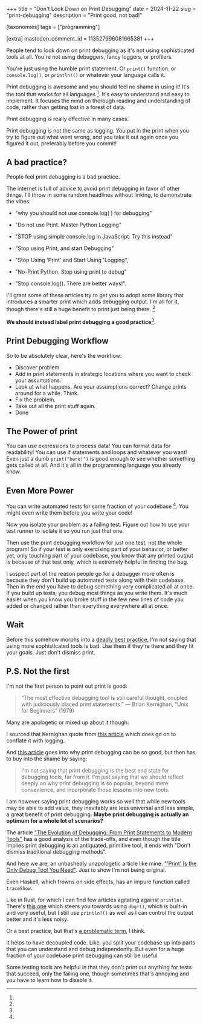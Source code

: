 +++
title = "Don't Look Down on Print Debugging"
date = 2024-11-22
slug = "print-debugging"
description = "Print good, not bad!"

[taxonomies]
tags = ["programming"]

[extra]
mastodon_comment_id = 113527996081665381
+++

People tend to look down on print debugging as it's not using sophisticated
tools at all. You're not using debuggers, fancy loggers, or profilers.

You're just using the humble print statement. Or `print()` function. or
`console.log()`, or `println!()` or whatever your language calls it.

Print debugging is awesome and you should feel no shame in using it! It's the
tool that works for all languages [^1]. It's easy to understand and easy to
implement. It focuses the mind on thorough reading and understanding of code,
rather than getting lost in a forest of data.

Print debugging is really effective in many cases. 

Print debugging is not the same as logging. You put in the print when you try
to figure out what went wrong, and you take it out again once you figured it
out, preferably before you commit! 

## A bad practice?

People feel print debugging is a bad practice. 

The internet is full of advice to avoid print debugging in favor of other
things. I'll throw in some random headlines without linking, to demonstrate the
vibes: 

* "why you should not use console.log( ) for debugging"

* "Do not use Print. Master Python Logging"

* "STOP using simple console.log in JavaScript. Try this instead"

* "Stop using Print, and start Debugging"

* "Stop Using 'Print' and Start Using 'Logging",

* "No-Print Python. Stop using print to debug"

* "Stop console.log(). There are better ways!".

I'll grant some of these articles try to get you to adopt some library that
introduces a smarter print which adds debugging output. I'm all for it, though
there's still a huge benefit to print just being there. [^2]

**We should instead label print debugging a good practice**[^3].

## Print Debugging Workflow

So to be absolutely clear, here's the workflow:

* Discover problem
* Add in print statements in strategic locations where you want to check your
  assumptions. 
* Look at what happens. Are your assumptions correct? Change prints around for a while. Think.
* Fix the problem.
* Take out all the print stuff again.
* Done

## The Power of print

You can use expressions to process data! You can format data for readability!
You can use if statements and loops and whatever you want! Even just a dumb
`print("here!")` is good enough to see whether something gets called at all. And
it's all in the programming language you already know.

## Even More Power

You can write automated tests for some fraction of your codebase [^4]. You
might even write them before you write your code!

Now you isolate your problem as a failing test. Figure out how to use your test
runner to isolate it so you run just that one.

Then use the print debugging workflow for just one test, not the whole program!
So if your test is only exercising part of your behavior, or better yet, only
touching part of your codebase, you know that any printed output is because of
that test only, which is extremely helpful in finding the bug.

I suspect part of the reason people go for a debugger more often is because
they don't build up automated tests along with their codebase. Then in the end
you have to debug something very complicated all at once. If you build up
tests, you debug most things as you write them. It's much easier when you know
you broke stuff in the few new lines of code you added or changed rather than
everything everywhere all at once.

## Wait

Before this somehow morphs into a [deadly best
practice](@/posts/question_best_practices.md), I'm not saying that using more
sophisticated tools is bad. Use them if they're there and they fit your
goals. Just don't dismiss print.

## P.S. Not the first

I'm not the first person to point out print is good:

> “The most effective debugging tool is still careful thought, coupled with judiciously 
> placed print statements.” — Brian Kernighan, “Unix for Beginners” (1979)

Many are apologetic or mixed up about it though:

I sourced that Kernighan quote from [this
article](https://tedspence.com/the-art-of-printf-debugging-7d5274d6af44) which
does go on to conflate it with logging.

And [this
article](https://buttondown.com/geoffreylitt/archive/starting-this-newsletter-print-debugging-byoc/)
goes into why print debugging can be so good, but then has to buy into the
shame by saying:
 
> I'm not saying that print debugging is the best end state for debugging
> tools, far from it. I'm just saying that we should reflect deeply on why
> print debugging is so popular, beyond mere convenience, and incorporate those
> lessons into new tools.

I am however saying print debugging works so well that while new tools may be
able to add value, they inevitably are less universal and less simple, a great
benefit of print debugging. **Maybe print debugging is actually an optimum for
a whole lot of scenarios?**

The article ["The Evolution of Debugging: From Print Statements to Modern
Tools"](https://medium.com/@lala.ibadullayeva/the-evolution-of-debugging-from-print-statements-to-modern-tools-7c244cd4b7fe) has
a good analysis of the trade-offs, and even though the title implies print
debugging is an antiquated, primitive tool, it ends with "Don't dismiss
traditional debugging methods".

And here we are, an unbashedly unapologetic article like mine: ["'Print' Is the
Only Debug Tool You
Need"](https://shubhamjain.co/2022/06/27/print-is-the-only-debug-tool/). Just
to show I'm not being original.

[^1]:

Even Haskell, which frowns on side effects, has an impure function called
`traceShow`.

[^2]:

Like in Rust, for which I can find few articles agitating against `println!`.
There's [this
one](https://blog.knoldus.com/are-you-still-using-println-in-rust-for-debugging/)
which steers you towards using `dbg!()`, which *is* built-in and very useful,
but I still use `println!()` as well as I can control the output better and
it's less noisy.

[^3]:

Or a best practice, but that's [a problematic
term](@/posts/question_best_practices.md), I think.

[^4]:

It helps to have decoupled code. Like, you split your codebase up into parts
that you can understand and debug independently. But even for a huge fraction
of your codebase print debugging can still be useful.

[^5]:

Some testing tools are helpful in that they don't print out anything for tests
that succeed, only the failing one, though sometimes that's annoying and you
have to learn how to disable it.


